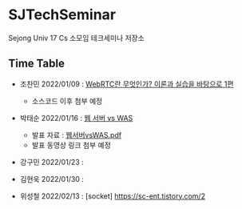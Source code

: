 # SJTechSeminar
Sejong Univ 17 Cs 소모임 테크세미나 저장소 

## Time Table
 - 조찬민 2022/01/09 : [WebRTC란 무엇인가? 이론과 실습을 바탕으로 1편 ](https://velog.io/@happyjarban/WebRTC-%ED%8C%8C%ED%97%A4%EC%B9%98%EA%B8%B0-1-%EC%9D%B4%EB%A1%A0)
   - 소스코드 이후 첨부 예정
   
 - 박태순 2022/01/16 : [웹 서버 vs WAS](https://velog.io/@taesunpark/웹서버-vs-WAS)
   - 발표 자료 : [웹서버vsWAS.pdf](https://github.com/SJAlgorithm/SJTechSeminar/files/7886179/vsWAS.pdf)
   - 발표 동영상 링크 첨부 예정
 - 강구민 2022/01/23 : 
 - 김현욱 2022/01/30 : 
 - 위성철 2022/02/13 : [socket] https://sc-ent.tistory.com/2
